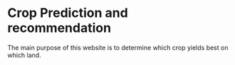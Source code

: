 # Crop Prediction and recommendation
The main purpose of this website is to determine which crop yields best on which land.
